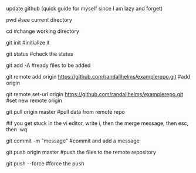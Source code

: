 update github (quick guide for myself since I am lazy and forget)

pwd #see current directory

cd #change working directory

git init #initialize it

git status #check the status

git add -A #ready files to be added

git remote add origin https://github.com/randallhelms/examplerepo.git #add origin

git remote set-url origin https://github.com/randallhelms/examplerepo.git #set new remote origin

git pull origin master #pull data from remote repo

#if you get stuck in the vi editor, write i, then the merge message, then esc, then :wq

git commit -m "message" #commit and add a message

git push origin master #push the files to the remote repository

git push --force #force the push

